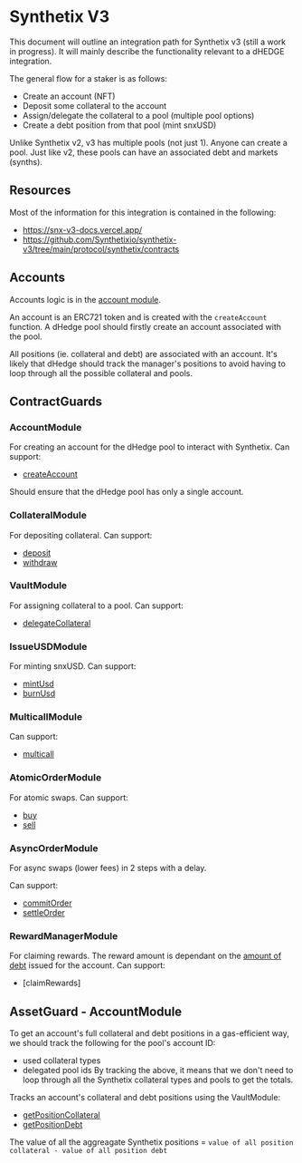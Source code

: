 # Synthetix V3

This document will outline an integration path for Synthetix v3 (still a work in progress).
It will mainly describe the functionality relevant to a dHEDGE integration.

The general flow for a staker is as follows:

- Create an account (NFT)
- Deposit some collateral to the account
- Assign/delegate the collateral to a pool (multiple pool options)
- Create a debt position from that pool (mint snxUSD)

Unlike Synthetix v2, v3 has multiple pools (not just 1). Anyone can create a pool.
Just like v2, these pools can have an associated debt and markets (synths).


## Resources

Most of the information for this integration is contained in the following:

- https://snx-v3-docs.vercel.app/
- https://github.com/Synthetixio/synthetix-v3/tree/main/protocol/synthetix/contracts

## Accounts

Accounts logic is in the [account module](https://github.com/Synthetixio/synthetix-v3/blob/main/protocol/synthetix/contracts/modules/core/AccountModule.sol).

An account is an ERC721 token and is created with the `createAccount` function.
A dHedge pool should firstly create an account associated with the pool.

All positions (ie. collateral and debt) are associated with an account. It's likely that dHedge should track the manager's positions to avoid having to loop through all the possible collateral and pools.

## ContractGuards

### AccountModule

For creating an account for the dHedge pool to interact with Synthetix.
Can support:

- [createAccount](https://github.com/Synthetixio/synthetix-v3/blob/main/protocol/synthetix/contracts/modules/core/AccountModule.sol#L55)

Should ensure that the dHedge pool has only a single account.

### CollateralModule

For depositing collateral. Can support:

- [deposit](https://github.com/Synthetixio/synthetix-v3/blob/main/protocol/synthetix/contracts/modules/core/CollateralModule.sol#L32)
- [withdraw](https://github.com/Synthetixio/synthetix-v3/blob/main/protocol/synthetix/contracts/modules/core/CollateralModule.sol#L62)

### VaultModule

For assigning collateral to a pool. Can support:

- [delegateCollateral](https://github.com/Synthetixio/synthetix-v3/blob/main/protocol/synthetix/contracts/modules/core/VaultModule.sol#L41)

### IssueUSDModule

For minting snxUSD. Can support:

- [mintUsd](https://github.com/Synthetixio/synthetix-v3/blob/main/protocol/synthetix/contracts/modules/core/IssueUSDModule.sol#L38)
- [burnUsd](https://github.com/Synthetixio/synthetix-v3/blob/main/protocol/synthetix/contracts/modules/core/IssueUSDModule.sol#L81)

### MulticallModule

Can support:

- [multicall](https://github.com/Synthetixio/synthetix-v3/blob/main/protocol/synthetix/contracts/modules/core/MulticallModule.sol#L15)

### AtomicOrderModule

For atomic swaps. Can support:

- [buy](https://github.com/Synthetixio/synthetix-v3/blob/main/markets/spot-market/contracts/modules/AtomicOrderModule.sol#L26)
- [sell](https://github.com/Synthetixio/synthetix-v3/blob/main/markets/spot-market/contracts/modules/AtomicOrderModule.sol#L61)

### AsyncOrderModule

For async swaps (lower fees) in 2 steps with a delay.

Can support:

- [commitOrder](https://github.com/Synthetixio/synthetix-v3/blob/main/markets/spot-market/contracts/modules/AsyncOrderModule.sol#L33)
- [settleOrder](https://github.com/Synthetixio/synthetix-v3/blob/main/markets/spot-market/contracts/modules/AsyncOrderModule.sol#L151)

### RewardManagerModule

For claiming rewards. The reward amount is dependant on the [amount of debt](https://github.com/Synthetixio/synthetix-v3/blob/main/protocol/synthetix/contracts/storage/Vault.sol#L117) issued for the account.
Can support:

- [claimRewards]

## AssetGuard - AccountModule

To get an account's full collateral and debt positions in a gas-efficient way, we should track the following for the pool's account ID:

- used collateral types
- delegated pool ids
By tracking the above, it means that we don't need to loop through all the Synthetix collateral types and pools to get the totals.

Tracks an account's collateral and debt positions using the VaultModule:

- [getPositionCollateral](https://github.com/Synthetixio/synthetix-v3/blob/main/protocol/synthetix/contracts/modules/core/VaultModule.sol#L149)
- [getPositionDebt](https://github.com/Synthetixio/synthetix-v3/blob/main/protocol/synthetix/contracts/modules/core/VaultModule.sol#L190)

The value of all the aggreagate Synthetix positions = `value of all position collateral - value of all position debt`
